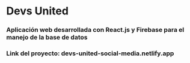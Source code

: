 # Devs United 
### Aplicación web desarrollada con React.js y Firebase para el manejo de la base de datos
### Link del proyecto: devs-united-social-media.netlify.app 

